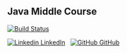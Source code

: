 
## Java Middle Course




[![Build Status](https://app.travis-ci.com/Pribor86/threads.svg?branch=main)](https://app.travis-ci.com/Pribor86/threads)


[![Linkedin](https://i.stack.imgur.com/gVE0j.png) LinkedIn](https://www.linkedin.com/in/aleksandr-grigorjev86/)
&nbsp;
[![GitHub](https://i.stack.imgur.com/tskMh.png) GitHub](https://github.com/pribor86)